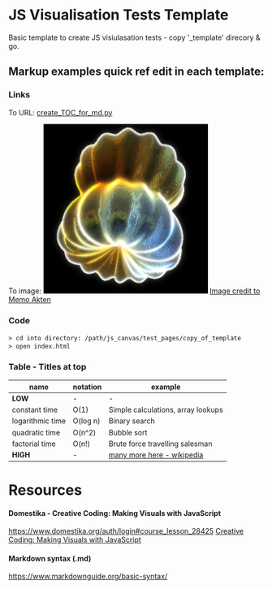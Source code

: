 # JS Visualisation Tests Template
Basic template to create JS visiulasation tests - copy '_template' direcory & go.  
  
## Markup examples quick ref edit in each template:
  
### Links
To URL:
[create_TOC_for_md.py](https://github.com/UnacceptableBehaviour/movie_picker/blob/master/create_TOC_for_md.py) 
  
To image:
![Amoeba Dance](https://github.com/UnacceptableBehaviour/js_canvas/blob/master/test_pages/_template/amoeba-dance.png)
[Image credit to Memo Akten](http://www.memo.tv/works/amoeba-dance/)  
  
### Code
```
> cd into directory: /path/js_canvas/test_pages/copy_of_template
> open index.html
```

### Table - Titles at top
  
name | notation | example
| - | - | - | 
**LOW** | - | -
constant time		| O(1)						| Simple calculations, array lookups
logarithmic time		| O(log n)					| Binary search
quadratic time		| O(n^2)						| Bubble sort
factorial time		| O(n!)						| Brute force travelling salesman
**HIGH**  | - | [many more here - wikipedia](https://en.wikipedia.org/wiki/Time_complexity#Table_of_common_time_complexities)





# Resources
#### Domestika - Creative Coding: Making Visuals with JavaScript
https://www.domestika.org/auth/login#course_lesson_28425
[Creative Coding: Making Visuals with JavaScript](https://www.domestika.org/auth/login#course_lesson_28425)

#### Markdown syntax (.md)
https://www.markdownguide.org/basic-syntax/
